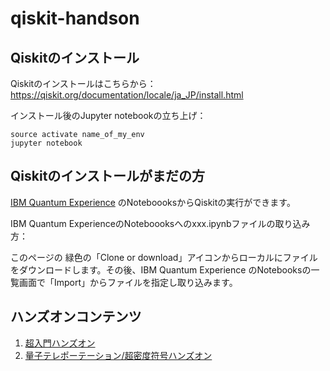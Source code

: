 # qiskit-handson

## Qiskitのインストール
Qiskitのインストールはこちらから：https://qiskit.org/documentation/locale/ja_JP/install.html

インストール後のJupyter notebookの立ち上げ：
```
source activate name_of_my_env
jupyter notebook
```


## Qiskitのインストールがまだの方
[IBM Quantum Experience](https://quantum-computing.ibm.com/) のNoteboooksからQiskitの実行ができます。


IBM Quantum ExperienceのNoteboooksへのxxx.ipynbファイルの取り込み方：

このページの
緑色の「Clone or download」アイコンからローカルにファイルをダウンロードします。その後、IBM Quantum Experience のNotebooksの一覧画面で「Import」からファイルを指定し取り込みます。


## ハンズオンコンテンツ
1. [超入門ハンズオン](https://github.com/quantum-tokyo/qiskit-handson/tree/master/handson-contents)
2. [量子テレポーテーション/超密度符号ハンズオン](https://github.com/quantum-tokyo/qiskit-handson/tree/master/teleportation)

